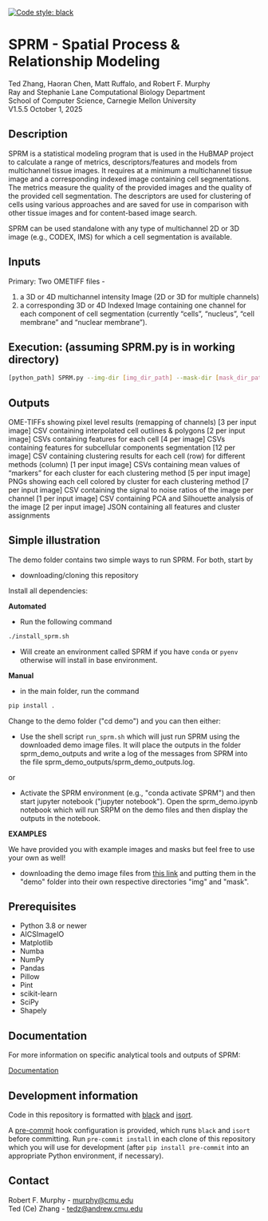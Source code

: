[![Code style: black](https://img.shields.io/badge/code%20style-black-000000.svg)](https://github.com/psf/black)
# SPRM - Spatial Process & Relationship Modeling
Ted Zhang, Haoran Chen, Matt Ruffalo, and Robert F. Murphy\
Ray and Stephanie Lane Computational Biology Department\
School of Computer Science, Carnegie Mellon University\
V1.5.5 October 1, 2025

## Description
SPRM is a statistical modeling program that is used in the HuBMAP project to calculate a range of metrics, descriptors/features and models from multichannel tissue images.  It requires at a minimum a multichannel tissue image and a corresponding indexed image containing cell segmentations.  The metrics measure the quality of the provided images and the quality of the provided cell segmentation.  The descriptors are used for clustering of cells using various approaches and are saved for use in comparison with other tissue images and for content-based image search.  

SPRM can be used standalone with any type of multichannel 2D or 3D image (e.g., CODEX, IMS) for which a cell segmentation is available.

## Inputs

Primary: Two OMETIFF files -
1) a 3D or 4D multichannel intensity Image (2D or 3D for multiple channels)
2) a corresponding 3D or 4D Indexed Image containing one channel for each component of cell segmentation (currently “cells”, “nucleus”, “cell membrane” and “nuclear membrane”).

## Execution: (assuming SPRM.py is in working directory)
```bash
[python_path] SPRM.py --img-dir [img_dir_path] --mask-dir [mask_dir_path] --optional-img-dir [optional_img_dir_path] --output_dir [output_dir_path] --options_path [options_file_path] --celltype_labels [labels_file] --processes [number_of_processes_to_use]
```
## Outputs
OME-TIFFs showing pixel level results (remapping of channels) [3 per input image]
CSV containing interpolated cell outlines & polygons [2 per input image]
CSVs containing features for each cell [4 per image]
CSVs containing features for subcellular components segmentation [12 per image]
CSV containing clustering results for each cell (row) for different methods (column) [1 per input image]
CSVs containing mean values of “markers” for each cluster for each clustering method [5 per input image]
PNGs showing each cell colored by cluster for each clustering method [7 per input image]
CSV containing the signal to noise ratios of the image per channel [1 per input image]
CSV containing PCA and Silhouette analysis of the image [2 per input image]
JSON containing all features and cluster assignments

## Simple illustration

The demo folder contains two simple ways to run SPRM.  For both, start by
* downloading/cloning this repository

Install all dependencies:

**Automated**

* Run the following command 

```bash
./install_sprm.sh
```
* Will create an environment called SPRM if you have `conda` or `pyenv` otherwise will install in base environment.

**Manual**

* in the main folder, run the command 
```bash
pip install .
```
Change to the demo folder ("cd demo") and you can then either:
* Use the shell script `run_sprm.sh` which will just run SPRM using the downloaded demo image files.  It will place the outputs in the folder sprm_demo_outputs and write a log of the messages from SPRM into the file sprm_demo_outputs/sprm_demo_outputs.log.  

or

* Activate the SPRM environment (e.g., "conda activate SPRM") and then start jupyter notebook ("jupyter notebook").  Open the sprm_demo.ipynb notebook which will run SRPM on the demo files and then display the outputs in the notebook.

**EXAMPLES**

We have provided you with example images and masks but feel free to use your own as well! 

* downloading the demo image files from [this link](https://drive.google.com/drive/folders/1denyZ1SFoWpWrPO9UbSdcF2DvHEv6ovN?usp=sharing) and putting them in the "demo" folder into their own respective directories "img" and "mask".
## Prerequisites

* Python 3.8 or newer
* AICSImageIO
* Matplotlib
* Numba
* NumPy
* Pandas
* Pillow
* Pint
* scikit-learn
* SciPy
* Shapely

## Documentation 

For more information on specific analytical tools and outputs of SPRM: 

[Documentation](https://docs.google.com/document/d/1aysD_yRmk_5Lmm2fXIUGCeWnxICpxrJt0Osym99FfWA/edit?usp=sharing)

## Development information

Code in this repository is formatted with [black](https://github.com/psf/black) and
[isort](https://pypi.org/project/isort/).

A [pre-commit](https://pre-commit.com/) hook configuration is provided, which runs `black` and `isort` before committing.
Run `pre-commit install` in each clone of this repository which you will use for development (after `pip install pre-commit`
into an appropriate Python environment, if necessary).

## Contact

Robert F. Murphy - murphy@cmu.edu\
Ted (Ce) Zhang - tedz@andrew.cmu.edu
